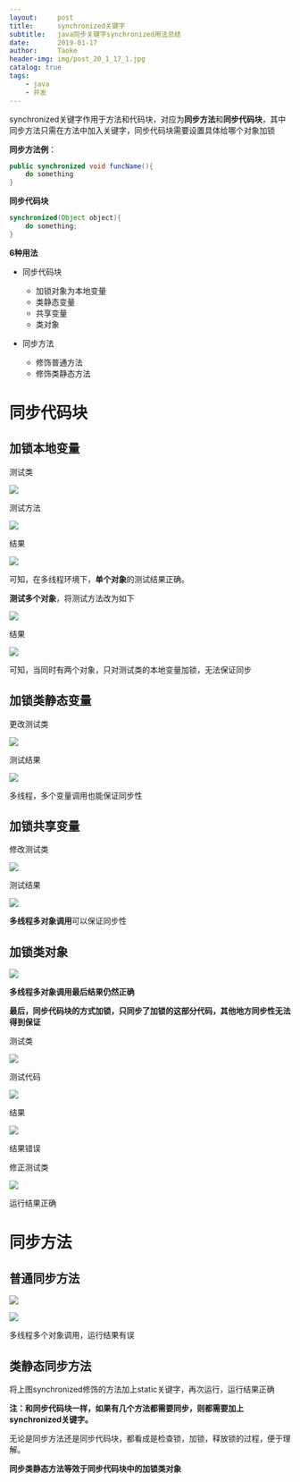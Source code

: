 ```yaml
---
layout:     post
title:      synchronized关键字
subtitle:   java同步关键字synchronized用法总结
date:       2019-01-17
author:     Taoke
header-img: img/post_20_1_17_1.jpg
catalog: true
tags:
    - java
    - 并发
---
```


synchronized关键字作用于方法和代码块，对应为**同步方法**和**同步代码块**，其中同步方法只需在方法中加入关键字，同步代码块需要设置具体给哪个对象加锁

**同步方法例**：

```java
public synchronized void funcName(){
	do something
}
```

**同步代码块**

```java
synchronized(Object object){	
	do something;
}
```

**6种用法**

- 同步代码块

  - 加锁对象为本地变量
  - 类静态变量
  - 共享变量
  - 类对象

- 同步方法

  - 修饰普通方法
  - 修饰类静态方法

  #

# 同步代码块

## 加锁本地变量

测试类

![](http://ww1.sinaimg.cn/large/006nwaiFly1gazlwnqxa9j30sf0cbdfy.jpg)

测试方法

![](http://ww1.sinaimg.cn/large/006nwaiFly1gazlyuipclj30nf099wf5.jpg)

结果

![](http://ww1.sinaimg.cn/large/006nwaiFly1gazm0keqbuj30h804pwet.jpg)

可知，在多线程环境下，**单个对象**的测试结果正确。

**测试多个对象**，将测试方法改为如下

![](http://ww1.sinaimg.cn/large/006nwaiFly1gazm7un0s8j30qo0fx0tp.jpg)

结果

![](http://ww1.sinaimg.cn/large/006nwaiFly1gazm9s7piuj30i7044t91.jpg)

可知，当同时有两个对象，只对测试类的本地变量加锁，无法保证同步

## 加锁类静态变量

更改测试类

![](http://ww1.sinaimg.cn/large/006nwaiFly1gazmg6e4ebj30sj0aggm5.jpg)

测试结果

![](http://ww1.sinaimg.cn/large/006nwaiFly1gazmhjqgz6j30f5027q2x.jpg)

多线程，多个变量调用也能保证同步性

## 加锁共享变量

修改测试类

![](http://ww1.sinaimg.cn/large/006nwaiFly1gazmp3bnxcj30se0c7gmd.jpg)

测试结果

![](http://ww1.sinaimg.cn/large/006nwaiFly1gazmhjqgz6j30f5027q2x.jpg)

**多线程多对象调用**可以保证同步性

## 加锁类对象

![](http://ww1.sinaimg.cn/large/006nwaiFly1gazmwjo806j30rh09d0t6.jpg)

**多线程多对象调用最后结果仍然正确**



**最后，同步代码块的方式加锁，只同步了加锁的这部分代码，其他地方同步性无法得到保证**

测试类

![](http://ww1.sinaimg.cn/large/006nwaiFly1gazn48ka0rj30rn0ggdgx.jpg)

测试代码

![](http://ww1.sinaimg.cn/large/006nwaiFly1gazn58gi1hj30ng0dmgme.jpg)

结果

![](http://ww1.sinaimg.cn/large/006nwaiFly1gazn6odwfwj30gw03aq32.jpg)

结果错误

修正测试类

![](http://ww1.sinaimg.cn/large/006nwaiFly1gazz15syvij30rd0glwfl.jpg)

运行结果正确

# 同步方法

## 普通同步方法

![](C:\Users\MIFANS\AppData\Roaming\Typora\typora-user-images\1579274859472.png)

![](http://ww1.sinaimg.cn/large/006nwaiFly1gazn58gi1hj30ng0dmgme.jpg)

多线程多个对象调用，运行结果有误

## 类静态同步方法

将上图synchronized修饰的方法加上static关键字，再次运行，运行结果正确

**注：和同步代码块一样，如果有几个方法都需要同步，则都需要加上synchronized关键字。**

无论是同步方法还是同步代码块，都看成是检查锁，加锁，释放锁的过程，便于理解。

**同步类静态方法等效于同步代码块中的加锁类对象**